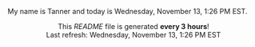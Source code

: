 My name is Tanner and today is Wednesday, November 13, 1:26 PM EST.

<p align="center">This <i>README</i> file is generated <b>every 3 hours</b>!</br>Last refresh: Wednesday, November 13, 1:26 PM EST<br /></p>
